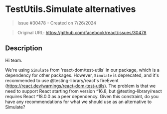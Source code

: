 # TestUtils.Simulate alternatives

> Issue #30478 - Created on 7/26/2024

> Original URL: https://github.com/facebook/react/issues/30478

## Description

Hi team. 

We're using `Simulate` from 'react-dom/test-utils' in our package, which is a dependency for other packages. However, `Simulate` is deprecated, and it's recommended to use @testing-library/react's fireEvent (https://react.dev/warnings/react-dom-test-utils). The problem is that we need to support React starting from version ^16.8, but @testing-library/react requires React ^18.0.0 as a peer dependency. Given this constraint, do you have any recommendations for what we should use as an alternative to Simulate?
